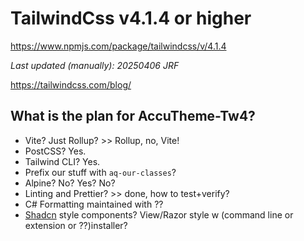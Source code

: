 # TailwindCss v4.1.4 or higher

https://www.npmjs.com/package/tailwindcss/v/4.1.4

_Last updated (manually): 20250406 JRF_

https://tailwindcss.com/blog/

## What is the plan for AccuTheme-Tw4?

- Vite? Just Rollup?  >> Rollup, no, Vite!
- PostCSS? Yes.
- Tailwind CLI? Yes.
- Prefix our stuff with `aq-our-classes`?
- Alpine? No? Yes? No?
- Linting and Prettier? >> done, how to test+verify?
- C# Formatting maintained with ??
- [Shadcn](https://ui.shadcn.com/) style components? View/Razor style w (command line or extension or ??)installer?
